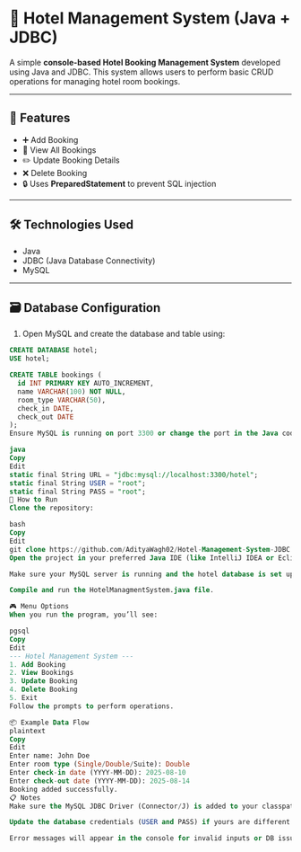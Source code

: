 # 🏨 Hotel Management System (Java + JDBC)

A simple **console-based Hotel Booking Management System** developed using Java and JDBC. This system allows users to perform basic CRUD operations for managing hotel room bookings.

---

## 📌 Features

- ➕ Add Booking
- 📄 View All Bookings
- ✏️ Update Booking Details
- ❌ Delete Booking
- 🔒 Uses **PreparedStatement** to prevent SQL injection

---

## 🛠 Technologies Used

- Java
- JDBC (Java Database Connectivity)
- MySQL

---

## 🗃 Database Configuration

1. Open MySQL and create the database and table using:

```sql
CREATE DATABASE hotel;
USE hotel;

CREATE TABLE bookings (
  id INT PRIMARY KEY AUTO_INCREMENT,
  name VARCHAR(100) NOT NULL,
  room_type VARCHAR(50),
  check_in DATE,
  check_out DATE
);
Ensure MySQL is running on port 3300 or change the port in the Java code accordingly:

java
Copy
Edit
static final String URL = "jdbc:mysql://localhost:3300/hotel";
static final String USER = "root";
static final String PASS = "root";
🚀 How to Run
Clone the repository:

bash
Copy
Edit
git clone https://github.com/AdityaWagh02/Hotel-Management-System-JDBC.git
Open the project in your preferred Java IDE (like IntelliJ IDEA or Eclipse).

Make sure your MySQL server is running and the hotel database is set up as shown above.

Compile and run the HotelManagmentSystem.java file.

🎮 Menu Options
When you run the program, you’ll see:

pgsql
Copy
Edit
--- Hotel Management System ---
1. Add Booking
2. View Bookings
3. Update Booking
4. Delete Booking
5. Exit
Follow the prompts to perform operations.

📦 Example Data Flow
plaintext
Copy
Edit
Enter name: John Doe
Enter room type (Single/Double/Suite): Double
Enter check-in date (YYYY-MM-DD): 2025-08-10
Enter check-out date (YYYY-MM-DD): 2025-08-14
Booking added successfully.
📋 Notes
Make sure the MySQL JDBC Driver (Connector/J) is added to your classpath.

Update the database credentials (USER and PASS) if yours are different.

Error messages will appear in the console for invalid inputs or DB issues.
